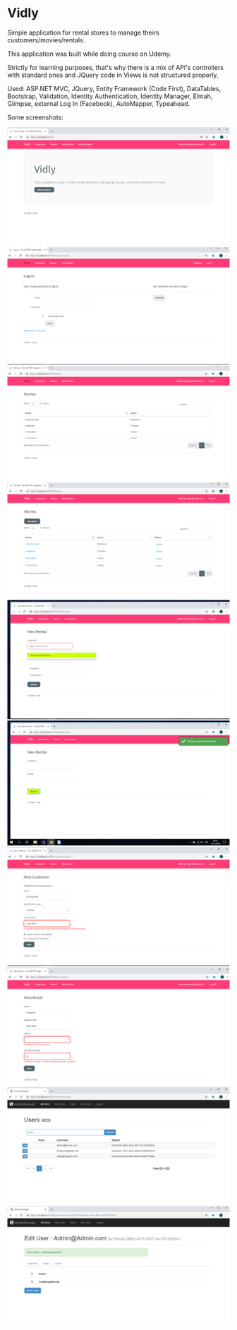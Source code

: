 # Vidly

Simple application for rental stores to manage theirs customers/movies/rentals.

This application was built while doing course on Udemy.

Strictly for learning purposes, that's why there is a mix of API's controllers with standard ones and JQuery code in Views is not structured properly.

Used: ASP.NET MVC, JQuery, Entity Framework (Code First), DataTables, Bootstrap, Validation, Identity Authentication, Identity Manager,
Elmah, Glimpse, external Log In (Facebook), AutoMapper, Typeahead.


Some screenshots:

<img src="/Screenshots/Admin.PNG" alt="placeholder"/>
<img src="/Screenshots/LoginWithFace.PNG" alt="placeholder"/>
<img src="/Screenshots/MoviesEmployee.PNG" alt="placeholder"/>
<img src="/Screenshots/MoviesManager.PNG" alt="placeholder"/>
<img src="/Screenshots/Rental.png" alt="placeholder"/>
<img src="/Screenshots/rentalsucc.png" alt="placeholder"/>
<img src="/Screenshots/newCust.PNG" alt="placeholder"/>
<img src="/Screenshots/newMovie.PNG" alt="placeholder"/>
<img src="/Screenshots/identitymanager2.PNG" alt="placeholder"/>
<img src="/Screenshots/identitymangaer3.PNG" alt="placeholder"/>

